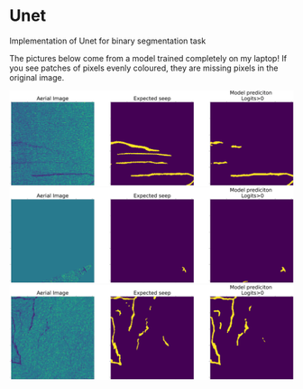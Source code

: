 # Unet
Implementation of Unet for binary segmentation task

The pictures below come from a model trained completely on my laptop!
If you see patches of pixels evenly coloured, they are missing pixels in the original image.

![alt text](https://github.com/ranjit002/Unet/blob/main/imgs/comparison1.png?raw=true)
![alt text](https://github.com/ranjit002/Unet/blob/main/imgs/comparison2.png?raw=true)
![alt text](https://github.com/ranjit002/Unet/blob/main/imgs/comparison3.png?raw=true)